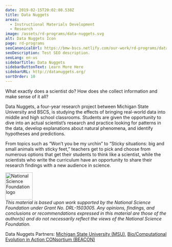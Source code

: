 ```yaml
---
date: 2019-02-15T20:02:08.538Z
title: Data Nuggets
areas:
  - Instructional Materials Development
  - Research
image: /assets/rd-programs/data-nuggets.svg
alt: Data Nuggets Icon
page: rd-programs
seoCanonicalUrl: https://bmw-bscs.netlify.com/our-work/rd-programs/data-nuggets
seoDescription: Test SEO description.
seoLang: en-us
sidebarTitle: Data Nuggets
sidebarButtonText: Learn More Here 
sidebarURL: http://datanuggets.org/
sortOrder: 10
---
```


What exactly does a scientist do? How does she collect information and make sense of it all? 

Data Nuggets, a four-year research project between Michigan State University and BSCS, is studying the effects of bringing real-world data into middle and high school classrooms. Students are given the opportunity to dive into an actual scientist’s research and practice looking for patterns in the data, develop explanations about natural phenomena, and identify hypotheses and predictions.

From topics such as “Won’t you be my urchin” to “Sticky situations: big and small animals with sticky feet,” teachers get to pick and choose from numerous options that get their students to think like a scientist, while the scientists who write the curriculum have an opportunity to share their research findings with a new audience in science. 

<div class="d-flex justify-content-center">
  <div class="p-2">
    <a href="https://www.nsf.gov" target="_blank" rel="noopener noreferrer">
      <img src="/assets/nsf_logo.svg" alt="National Science Foundation logo" style="height: 85px;">
    </a>
  </div>
  <p class="p-2" style="margin: 0;"><em>This material is based upon work supported by the National Science Foundation under Grant No. DRL-1503005. Any opinions, findings, and conclusions or recommendations expressed in this material are those of the author(s) and do not necessarily reflect the views of the National Science Foundation.</em></p>
</div>

Data Nuggets Partners: <a href="https://msu.edu/" target="_blank" rel="noopener noreferrer">Michigan State University (MSU)</a>, <a href="https://www3.beacon-center.org/" target="_blank" rel="noopener noreferrer">Bio/Computational Evolution in Action CONsortium (BEACON)</a>

